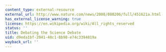 ```yaml
---
content_type: external-resource
external_url: http://www.nature.com/news/2008/080206/full/451621a.html
has_external_license_warning: true
license: https://en.wikipedia.org/wiki/All_rights_reserved
status: ''
title: Debating the Science Debate
uid: d9eda1bf-2041-40c1-8b98-e74c3394019a
wayback_url: ''
---
```

